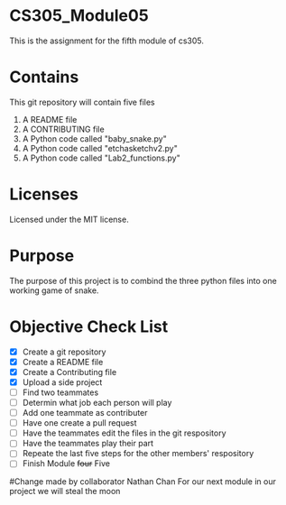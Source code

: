 # CS305_Module05
This is the assignment for the fifth module of cs305.


# Contains 
This git repository will contain five files
1. A README file
2. A CONTRIBUTING file
3. A Python code called "baby_snake.py"
4. A Python code called "etchasketchv2.py"
5. A Python code called "Lab2_functions.py"

# Licenses
Licensed under the MIT license.

# Purpose
The purpose of this project is to combind the three python files into one working game of snake.

# Objective Check List
- [x] Create a git repository 
- [x] Create a README file
- [x] Create a Contributing file
- [x] Upload a side project
- [ ] Find two teammates
- [ ] Determin what job each person will play
- [ ] Add one teammate as contributer
- [ ] Have one create a pull request
- [ ] Have the teammates edit the files in the git respository
- [ ] Have the teammates play their part
- [ ] Repeate the last five steps for the other members' respository
- [ ] Finish Module ~~four~~ Five

#Change made by collaborator Nathan Chan 
For our next module in our project we will steal the moon 
